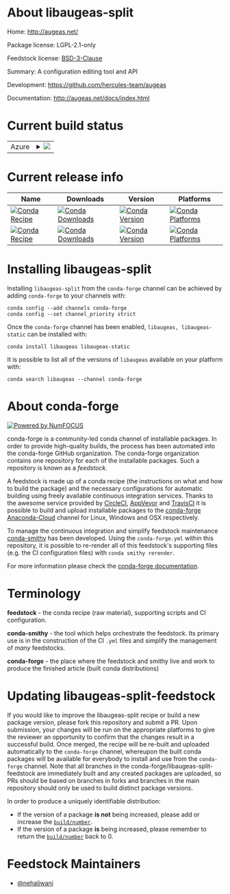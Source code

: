 About libaugeas-split
=====================

Home: http://augeas.net/

Package license: LGPL-2.1-only

Feedstock license: [BSD-3-Clause](https://github.com/conda-forge/libaugeas-split-feedstock/blob/master/LICENSE.txt)

Summary: A configuration editing tool and API

Development: https://github.com/hercules-team/augeas

Documentation: http://augeas.net/docs/index.html

Current build status
====================


<table>
    
  <tr>
    <td>Azure</td>
    <td>
      <details>
        <summary>
          <a href="https://dev.azure.com/conda-forge/feedstock-builds/_build/latest?definitionId=12806&branchName=master">
            <img src="https://dev.azure.com/conda-forge/feedstock-builds/_apis/build/status/libaugeas-split-feedstock?branchName=master">
          </a>
        </summary>
        <table>
          <thead><tr><th>Variant</th><th>Status</th></tr></thead>
          <tbody><tr>
              <td>linux_64</td>
              <td>
                <a href="https://dev.azure.com/conda-forge/feedstock-builds/_build/latest?definitionId=12806&branchName=master">
                  <img src="https://dev.azure.com/conda-forge/feedstock-builds/_apis/build/status/libaugeas-split-feedstock?branchName=master&jobName=linux&configuration=linux_64_" alt="variant">
                </a>
              </td>
            </tr><tr>
              <td>osx_64</td>
              <td>
                <a href="https://dev.azure.com/conda-forge/feedstock-builds/_build/latest?definitionId=12806&branchName=master">
                  <img src="https://dev.azure.com/conda-forge/feedstock-builds/_apis/build/status/libaugeas-split-feedstock?branchName=master&jobName=osx&configuration=osx_64_" alt="variant">
                </a>
              </td>
            </tr>
          </tbody>
        </table>
      </details>
    </td>
  </tr>
</table>

Current release info
====================

| Name | Downloads | Version | Platforms |
| --- | --- | --- | --- |
| [![Conda Recipe](https://img.shields.io/badge/recipe-libaugeas-green.svg)](https://anaconda.org/conda-forge/libaugeas) | [![Conda Downloads](https://img.shields.io/conda/dn/conda-forge/libaugeas.svg)](https://anaconda.org/conda-forge/libaugeas) | [![Conda Version](https://img.shields.io/conda/vn/conda-forge/libaugeas.svg)](https://anaconda.org/conda-forge/libaugeas) | [![Conda Platforms](https://img.shields.io/conda/pn/conda-forge/libaugeas.svg)](https://anaconda.org/conda-forge/libaugeas) |
| [![Conda Recipe](https://img.shields.io/badge/recipe-libaugeas--static-green.svg)](https://anaconda.org/conda-forge/libaugeas-static) | [![Conda Downloads](https://img.shields.io/conda/dn/conda-forge/libaugeas-static.svg)](https://anaconda.org/conda-forge/libaugeas-static) | [![Conda Version](https://img.shields.io/conda/vn/conda-forge/libaugeas-static.svg)](https://anaconda.org/conda-forge/libaugeas-static) | [![Conda Platforms](https://img.shields.io/conda/pn/conda-forge/libaugeas-static.svg)](https://anaconda.org/conda-forge/libaugeas-static) |

Installing libaugeas-split
==========================

Installing `libaugeas-split` from the `conda-forge` channel can be achieved by adding `conda-forge` to your channels with:

```
conda config --add channels conda-forge
conda config --set channel_priority strict
```

Once the `conda-forge` channel has been enabled, `libaugeas, libaugeas-static` can be installed with:

```
conda install libaugeas libaugeas-static
```

It is possible to list all of the versions of `libaugeas` available on your platform with:

```
conda search libaugeas --channel conda-forge
```


About conda-forge
=================

[![Powered by NumFOCUS](https://img.shields.io/badge/powered%20by-NumFOCUS-orange.svg?style=flat&colorA=E1523D&colorB=007D8A)](http://numfocus.org)

conda-forge is a community-led conda channel of installable packages.
In order to provide high-quality builds, the process has been automated into the
conda-forge GitHub organization. The conda-forge organization contains one repository
for each of the installable packages. Such a repository is known as a *feedstock*.

A feedstock is made up of a conda recipe (the instructions on what and how to build
the package) and the necessary configurations for automatic building using freely
available continuous integration services. Thanks to the awesome service provided by
[CircleCI](https://circleci.com/), [AppVeyor](https://www.appveyor.com/)
and [TravisCI](https://travis-ci.com/) it is possible to build and upload installable
packages to the [conda-forge](https://anaconda.org/conda-forge)
[Anaconda-Cloud](https://anaconda.org/) channel for Linux, Windows and OSX respectively.

To manage the continuous integration and simplify feedstock maintenance
[conda-smithy](https://github.com/conda-forge/conda-smithy) has been developed.
Using the ``conda-forge.yml`` within this repository, it is possible to re-render all of
this feedstock's supporting files (e.g. the CI configuration files) with ``conda smithy rerender``.

For more information please check the [conda-forge documentation](https://conda-forge.org/docs/).

Terminology
===========

**feedstock** - the conda recipe (raw material), supporting scripts and CI configuration.

**conda-smithy** - the tool which helps orchestrate the feedstock.
                   Its primary use is in the construction of the CI ``.yml`` files
                   and simplify the management of *many* feedstocks.

**conda-forge** - the place where the feedstock and smithy live and work to
                  produce the finished article (built conda distributions)


Updating libaugeas-split-feedstock
==================================

If you would like to improve the libaugeas-split recipe or build a new
package version, please fork this repository and submit a PR. Upon submission,
your changes will be run on the appropriate platforms to give the reviewer an
opportunity to confirm that the changes result in a successful build. Once
merged, the recipe will be re-built and uploaded automatically to the
`conda-forge` channel, whereupon the built conda packages will be available for
everybody to install and use from the `conda-forge` channel.
Note that all branches in the conda-forge/libaugeas-split-feedstock are
immediately built and any created packages are uploaded, so PRs should be based
on branches in forks and branches in the main repository should only be used to
build distinct package versions.

In order to produce a uniquely identifiable distribution:
 * If the version of a package **is not** being increased, please add or increase
   the [``build/number``](https://docs.conda.io/projects/conda-build/en/latest/resources/define-metadata.html#build-number-and-string).
 * If the version of a package **is** being increased, please remember to return
   the [``build/number``](https://docs.conda.io/projects/conda-build/en/latest/resources/define-metadata.html#build-number-and-string)
   back to 0.

Feedstock Maintainers
=====================

* [@nehaljwani](https://github.com/nehaljwani/)

